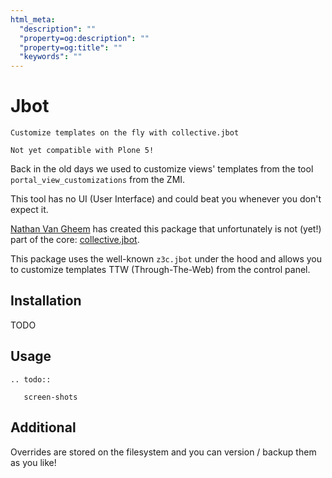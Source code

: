 ```yaml
---
html_meta:
  "description": ""
  "property=og:description": ""
  "property=og:title": ""
  "keywords": ""
---
```


# Jbot

```{topic} collective.jbot
Customize templates on the fly with collective.jbot
```

```{note}
Not yet compatible with Plone 5!
```

Back in the old days we used to customize views' templates from the tool `portal_view_customizations` from the ZMI.

This tool has no UI (User Interface) and could beat you whenever you don't expect it.

[Nathan Van Gheem](https://twitter.com/vangheezy) has created this package that unfortunately is not (yet!) part of the core: [collective.jbot](https://github.com/collective/collective.jbot).

This package uses the well-known `z3c.jbot` under the hood and allows you to customize templates TTW (Through-The-Web) from the control panel.

## Installation

TODO

## Usage

```{eval-rst}
.. todo::

   screen-shots
```

## Additional

Overrides are stored on the filesystem and you can version / backup them as you like!
